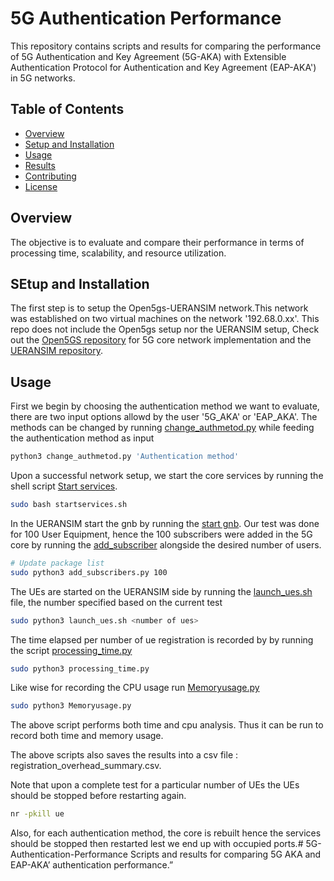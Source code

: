 # 5G Authentication Performance

This repository contains scripts and results for comparing the performance of 5G Authentication and Key Agreement (5G-AKA) with Extensible Authentication Protocol for Authentication and Key Agreement (EAP-AKA') in 5G networks.

## Table of Contents

- [Overview](#overview)
- [Setup and Installation](#setup-and-installation)
- [Usage](#usage)
- [Results](#results)
- [Contributing](#contributing)
- [License](#license)

## Overview

The objective is to evaluate and compare their performance in terms of processing time, scalability, and resource utilization.

## SEtup and Installation
The first step is to setup the Open5gs-UERANSIM network.This network was established on two virtual machines on the network '192.68.0.xx'.
This repo does not include the Open5gs setup nor the UERANSIM setup, Check out the [Open5GS repository](https://github.com/open5gs/open5gs) for 5G core network implementation and the [UERANSIM repository](https://github.com/aligungr/UERANSIM).

## Usage
First we begin by choosing the authentication method we want to evaluate, there are two input options allowd by the user '5G_AKA' or 'EAP_AKA'.
The methods can be changed by running [change_authmetod.py](change_authmetod.py) while feeding the authentication method as input
```bash
python3 change_authmetod.py 'Authentication method'
```

Upon a successful network setup, we start the core services by running the shell script [Start services](startservices.sh).
```bash
sudo bash startservices.sh
```
In the UERANSIM start the gnb by running the [start gnb](start_gnb.sh).
Our test was done for 100 User Equipment, hence the 100 subscribers were added in the 5G core by running the [add_subscriber](add_subscribers.py) alongside the desired number of users. 
```bash
# Update package list
sudo python3 add_subscribers.py 100
```
The UEs are started on the UERANSIM side by running the [launch_ues.sh](launch_ues.sh) file, the number specified based on the current test
```bash 
sudo python3 launch_ues.sh <number of ues>

```
The time elapsed per number of ue registration is recorded by by running the script [processing_time.py](processing_time.py) 
```bash 
sudo python3 processing_time.py

```
Like wise for recording the CPU usage run [Memoryusage.py](Memoryusage.py) 
```bash 
sudo python3 Memoryusage.py

```
The above script performs both time and cpu analysis. Thus it can be run to record both time and memory usage. 

The above scripts also saves the results into a csv file : registration_overhead_summary.csv.

Note that upon a complete test for a particular number of UEs the UEs should be stopped before restarting again.

```bash 
nr -pkill ue 
```

Also, for each authentication method, the core is rebuilt hence the services should be stopped then restarted lest we end up with occupied ports.# 5G-Authentication-Performance
Scripts and results for comparing 5G AKA and EAP-AKA’ authentication performance.”
